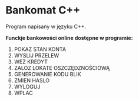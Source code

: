 # **Bankomat C++**

Program napisany w języku C++.

**Funckje bankowości online dostępne w programie:**
1. POKAZ STAN KONTA
2. WYSLIJ PRZELEW
3. WEZ KREDYT
4. ZALOZ LOKATE OSZCZĘDZNOŚCIOWĄ
5. GENEROWANIE KODU BLIK
5. ZMIEN HASLO
6. WYLOGUJ
7. WPLAC
